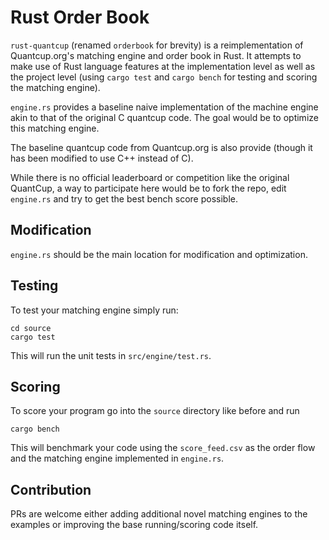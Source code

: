 # Rust Order Book

`rust-quantcup` (renamed `orderbook` for brevity) is a reimplementation of Quantcup.org's matching engine and order book in Rust. It attempts to make use of Rust language features at the implementation level as well as the project level (using `cargo test` and `cargo bench` for testing and scoring the matching engine).

`engine.rs` provides a baseline naive implementation of the machine engine akin to that of the original C quantcup code. The goal would be to optimize this matching engine.

The baseline quantcup code from Quantcup.org is also provide (though it has been modified to use C++ instead of C).

While there is no official leaderboard or competition like the original QuantCup, a way to participate here would be to fork the repo, edit `engine.rs` and try to get the best bench score possible.

## Modification

`engine.rs` should be the main location for modification and optimization.

## Testing

To test your matching engine simply run:

```
cd source
cargo test
```

This will run the unit tests in `src/engine/test.rs`.

## Scoring

To score your program go into the `source` directory like before and run

```
cargo bench
```

This will benchmark your code using the `score_feed.csv` as the order flow and the matching engine implemented in `engine.rs`.

## Contribution

PRs are welcome either adding additional novel matching engines to the examples or improving the base running/scoring code itself. 
